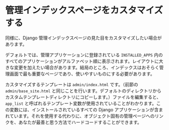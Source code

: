 # 管理インデックスページをカスタマイズする

同様に、Django 管理インデックスページの見た目をカスタマイズしたい場合があります。

デフォルトでは、管理アプリケーションに登録されている `INSTALLED_APPS` 内のすべてのアプリケーションがアルファベット順に表示されます。レイアウトに大きな変更を加えたい場合があります。結局のところ、インデックスはおそらく管理画面で最も重要なページであり、使いやすいものにする必要があります。

カスタマイズするテンプレートは `admin/index.html` です。（前節の `admin/base_site.html` と同じことを行います。デフォルトのディレクトリからカスタムテンプレートディレクトリにコピーします。）ファイルを編集すると、`app_list` と呼ばれるテンプレート変数が使用されていることがわかります。この変数には、インストールされているすべての Django アプリケーションが含まれています。それを使用する代わりに、オブジェクト固有の管理ページへのリンクを、あなたが最善と思う方法でハードコードすることができます。
